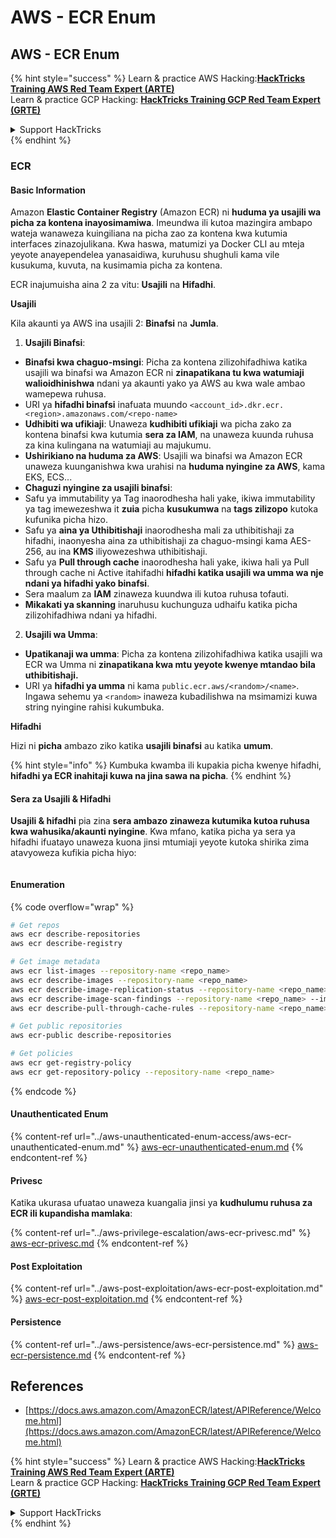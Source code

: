 # AWS - ECR Enum

## AWS - ECR Enum

{% hint style="success" %}
Learn & practice AWS Hacking:<img src="../../../.gitbook/assets/image (1).png" alt="" data-size="line">[**HackTricks Training AWS Red Team Expert (ARTE)**](https://training.hacktricks.xyz/courses/arte)<img src="../../../.gitbook/assets/image (1).png" alt="" data-size="line">\
Learn & practice GCP Hacking: <img src="../../../.gitbook/assets/image (2).png" alt="" data-size="line">[**HackTricks Training GCP Red Team Expert (GRTE)**<img src="../../../.gitbook/assets/image (2).png" alt="" data-size="line">](https://training.hacktricks.xyz/courses/grte)

<details>

<summary>Support HackTricks</summary>

* Check the [**subscription plans**](https://github.com/sponsors/carlospolop)!
* **Join the** 💬 [**Discord group**](https://discord.gg/hRep4RUj7f) or the [**telegram group**](https://t.me/peass) or **follow** us on **Twitter** 🐦 [**@hacktricks\_live**](https://twitter.com/hacktricks\_live)**.**
* **Share hacking tricks by submitting PRs to the** [**HackTricks**](https://github.com/carlospolop/hacktricks) and [**HackTricks Cloud**](https://github.com/carlospolop/hacktricks-cloud) github repos.

</details>
{% endhint %}

### ECR

#### Basic Information

Amazon **Elastic Container Registry** (Amazon ECR) ni **huduma ya usajili wa picha za kontena inayosimamiwa**. Imeundwa ili kutoa mazingira ambapo wateja wanaweza kuingiliana na picha zao za kontena kwa kutumia interfaces zinazojulikana. Kwa haswa, matumizi ya Docker CLI au mteja yeyote anayependelea yanasaidiwa, kuruhusu shughuli kama vile kusukuma, kuvuta, na kusimamia picha za kontena.

ECR inajumuisha aina 2 za vitu: **Usajili** na **Hifadhi**.

**Usajili**

Kila akaunti ya AWS ina usajili 2: **Binafsi** na **Jumla**.

1. **Usajili Binafsi**:

* **Binafsi kwa chaguo-msingi**: Picha za kontena zilizohifadhiwa katika usajili wa binafsi wa Amazon ECR ni **zinapatikana tu kwa watumiaji walioidhinishwa** ndani ya akaunti yako ya AWS au kwa wale ambao wamepewa ruhusa.
* URI ya **hifadhi binafsi** inafuata muundo `<account_id>.dkr.ecr.<region>.amazonaws.com/<repo-name>`
* **Udhibiti wa ufikiaji**: Unaweza **kudhibiti ufikiaji** wa picha zako za kontena binafsi kwa kutumia **sera za IAM**, na unaweza kuunda ruhusa za kina kulingana na watumiaji au majukumu.
* **Ushirikiano na huduma za AWS**: Usajili wa binafsi wa Amazon ECR unaweza kuunganishwa kwa urahisi na **huduma nyingine za AWS**, kama EKS, ECS...
* **Chaguzi nyingine za usajili binafsi**:
* Safu ya immutability ya Tag inaorodhesha hali yake, ikiwa immutability ya tag imewezeshwa it **zuia** picha **kusukumwa** na **tags zilizopo** kutoka kufunika picha hizo.
* Safu ya **aina ya Uthibitishaji** inaorodhesha mali za uthibitishaji za hifadhi, inaonyesha aina za uthibitishaji za chaguo-msingi kama AES-256, au ina **KMS** iliyowezeshwa uthibitishaji.
* Safu ya **Pull through cache** inaorodhesha hali yake, ikiwa hali ya Pull through cache ni Active itahifadhi **hifadhi katika usajili wa umma wa nje ndani ya hifadhi yako binafsi**.
* Sera maalum za **IAM** zinaweza kuundwa ili kutoa ruhusa tofauti.
* **Mikakati ya skanning** inaruhusu kuchunguza udhaifu katika picha zilizohifadhiwa ndani ya hifadhi.

2. **Usajili wa Umma**:

* **Upatikanaji wa umma**: Picha za kontena zilizohifadhiwa katika usajili wa ECR wa Umma ni **zinapatikana kwa mtu yeyote kwenye mtandao bila uthibitishaji.**
* URI ya **hifadhi ya umma** ni kama `public.ecr.aws/<random>/<name>`. Ingawa sehemu ya `<random>` inaweza kubadilishwa na msimamizi kuwa string nyingine rahisi kukumbuka.

**Hifadhi**

Hizi ni **picha** ambazo ziko katika **usajili binafsi** au katika **umum**.

{% hint style="info" %}
Kumbuka kwamba ili kupakia picha kwenye hifadhi, **hifadhi ya ECR inahitaji kuwa na jina sawa na picha**.
{% endhint %}

#### Sera za Usajili & Hifadhi

**Usajili & hifadhi** pia zina **sera ambazo zinaweza kutumika kutoa ruhusa kwa wahusika/akaunti nyingine**. Kwa mfano, katika picha ya sera ya hifadhi ifuatayo unaweza kuona jinsi mtumiaji yeyote kutoka shirika zima atavyoweza kufikia picha hiyo:

<figure><img src="../../../.gitbook/assets/image (280).png" alt=""><figcaption></figcaption></figure>

#### Enumeration

{% code overflow="wrap" %}
```bash
# Get repos
aws ecr describe-repositories
aws ecr describe-registry

# Get image metadata
aws ecr list-images --repository-name <repo_name>
aws ecr describe-images --repository-name <repo_name>
aws ecr describe-image-replication-status --repository-name <repo_name> --image-id <image_id>
aws ecr describe-image-scan-findings --repository-name <repo_name> --image-id <image_id>
aws ecr describe-pull-through-cache-rules --repository-name <repo_name> --image-id <image_id>

# Get public repositories
aws ecr-public describe-repositories

# Get policies
aws ecr get-registry-policy
aws ecr get-repository-policy --repository-name <repo_name>
```
{% endcode %}

#### Unauthenticated Enum

{% content-ref url="../aws-unauthenticated-enum-access/aws-ecr-unauthenticated-enum.md" %}
[aws-ecr-unauthenticated-enum.md](../aws-unauthenticated-enum-access/aws-ecr-unauthenticated-enum.md)
{% endcontent-ref %}

#### Privesc

Katika ukurasa ufuatao unaweza kuangalia jinsi ya **kudhulumu ruhusa za ECR ili kupandisha mamlaka**:

{% content-ref url="../aws-privilege-escalation/aws-ecr-privesc.md" %}
[aws-ecr-privesc.md](../aws-privilege-escalation/aws-ecr-privesc.md)
{% endcontent-ref %}

#### Post Exploitation

{% content-ref url="../aws-post-exploitation/aws-ecr-post-exploitation.md" %}
[aws-ecr-post-exploitation.md](../aws-post-exploitation/aws-ecr-post-exploitation.md)
{% endcontent-ref %}

#### Persistence

{% content-ref url="../aws-persistence/aws-ecr-persistence.md" %}
[aws-ecr-persistence.md](../aws-persistence/aws-ecr-persistence.md)
{% endcontent-ref %}

## References

* [https://docs.aws.amazon.com/AmazonECR/latest/APIReference/Welcome.html](https://docs.aws.amazon.com/AmazonECR/latest/APIReference/Welcome.html)

{% hint style="success" %}
Learn & practice AWS Hacking:<img src="../../../.gitbook/assets/image (1).png" alt="" data-size="line">[**HackTricks Training AWS Red Team Expert (ARTE)**](https://training.hacktricks.xyz/courses/arte)<img src="../../../.gitbook/assets/image (1).png" alt="" data-size="line">\
Learn & practice GCP Hacking: <img src="../../../.gitbook/assets/image (2).png" alt="" data-size="line">[**HackTricks Training GCP Red Team Expert (GRTE)**<img src="../../../.gitbook/assets/image (2).png" alt="" data-size="line">](https://training.hacktricks.xyz/courses/grte)

<details>

<summary>Support HackTricks</summary>

* Check the [**subscription plans**](https://github.com/sponsors/carlospolop)!
* **Join the** 💬 [**Discord group**](https://discord.gg/hRep4RUj7f) or the [**telegram group**](https://t.me/peass) or **follow** us on **Twitter** 🐦 [**@hacktricks\_live**](https://twitter.com/hacktricks\_live)**.**
* **Share hacking tricks by submitting PRs to the** [**HackTricks**](https://github.com/carlospolop/hacktricks) and [**HackTricks Cloud**](https://github.com/carlospolop/hacktricks-cloud) github repos.

</details>
{% endhint %}

